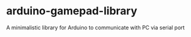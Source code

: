 # arduino-gamepad-library
A minimalistic library for Arduino to communicate with PC via serial port
